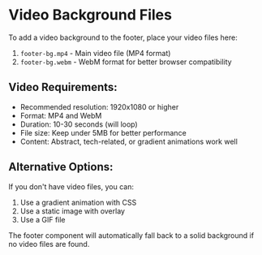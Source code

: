 # Video Background Files

To add a video background to the footer, place your video files here:

1. `footer-bg.mp4` - Main video file (MP4 format)
2. `footer-bg.webm` - WebM format for better browser compatibility

## Video Requirements:

- Recommended resolution: 1920x1080 or higher
- Format: MP4 and WebM
- Duration: 10-30 seconds (will loop)
- File size: Keep under 5MB for better performance
- Content: Abstract, tech-related, or gradient animations work well

## Alternative Options:

If you don't have video files, you can:

1. Use a gradient animation with CSS
2. Use a static image with overlay
3. Use a GIF file

The footer component will automatically fall back to a solid background if no video files are found.
